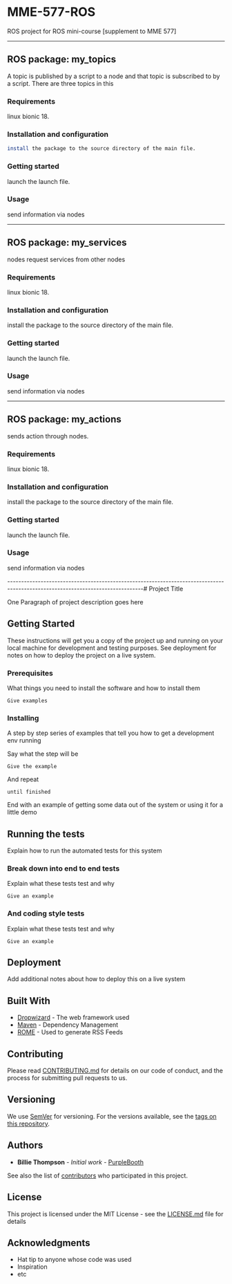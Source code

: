 # MME-577-ROS
ROS project for ROS mini-course [supplement to MME 577]

-------------------------------------------------------------------------------------------------------------------------------

## ROS package: my_topics

A topic is published by a script to a node and that topic is subscribed to by a script. There are three topics in this 

### Requirements

linux bionic 18.

### Installation and configuration
```bash
install the package to the source directory of the main file.
```

### Getting started
launch the launch file.

### Usage

send information via nodes

-------------------------------------------------------------------------------------------------------------------------------

## ROS package: my_services

nodes request services from other nodes

### Requirements

linux bionic 18.

### Installation and configuration

install the package to the source directory of the main file.

### Getting started

launch the launch file.

### Usage

send information via nodes

-------------------------------------------------------------------------------------------------------------------------------

## ROS package: my_actions

sends action through nodes.

### Requirements

linux bionic 18.

### Installation and configuration

install the package to the source directory of the main file.

### Getting started

launch the launch file.

### Usage

send information via nodes


-------------------------------------------------------------------------------------------------------------------------------# Project Title

One Paragraph of project description goes here

## Getting Started

These instructions will get you a copy of the project up and running on your local machine for development and testing purposes. See deployment for notes on how to deploy the project on a live system.

### Prerequisites

What things you need to install the software and how to install them

```
Give examples
```

### Installing

A step by step series of examples that tell you how to get a development env running

Say what the step will be

```
Give the example
```

And repeat

```
until finished
```

End with an example of getting some data out of the system or using it for a little demo

## Running the tests

Explain how to run the automated tests for this system

### Break down into end to end tests

Explain what these tests test and why

```
Give an example
```

### And coding style tests

Explain what these tests test and why

```
Give an example
```

## Deployment

Add additional notes about how to deploy this on a live system

## Built With

* [Dropwizard](http://www.dropwizard.io/1.0.2/docs/) - The web framework used
* [Maven](https://maven.apache.org/) - Dependency Management
* [ROME](https://rometools.github.io/rome/) - Used to generate RSS Feeds

## Contributing

Please read [CONTRIBUTING.md](https://gist.github.com/PurpleBooth/b24679402957c63ec426) for details on our code of conduct, and the process for submitting pull requests to us.

## Versioning

We use [SemVer](http://semver.org/) for versioning. For the versions available, see the [tags on this repository](https://github.com/your/project/tags). 

## Authors

* **Billie Thompson** - *Initial work* - [PurpleBooth](https://github.com/PurpleBooth)

See also the list of [contributors](https://github.com/your/project/contributors) who participated in this project.

## License

This project is licensed under the MIT License - see the [LICENSE.md](LICENSE.md) file for details

## Acknowledgments

* Hat tip to anyone whose code was used
* Inspiration
* etc

